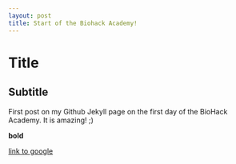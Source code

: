```yaml
---
layout: post
title: Start of the Biohack Academy!
---
```


# Title

## Subtitle

First post on my Github Jekyll page on the first day of the BioHack Academy. It is amazing! ;)

**bold**

[link to google](www.google.com)
